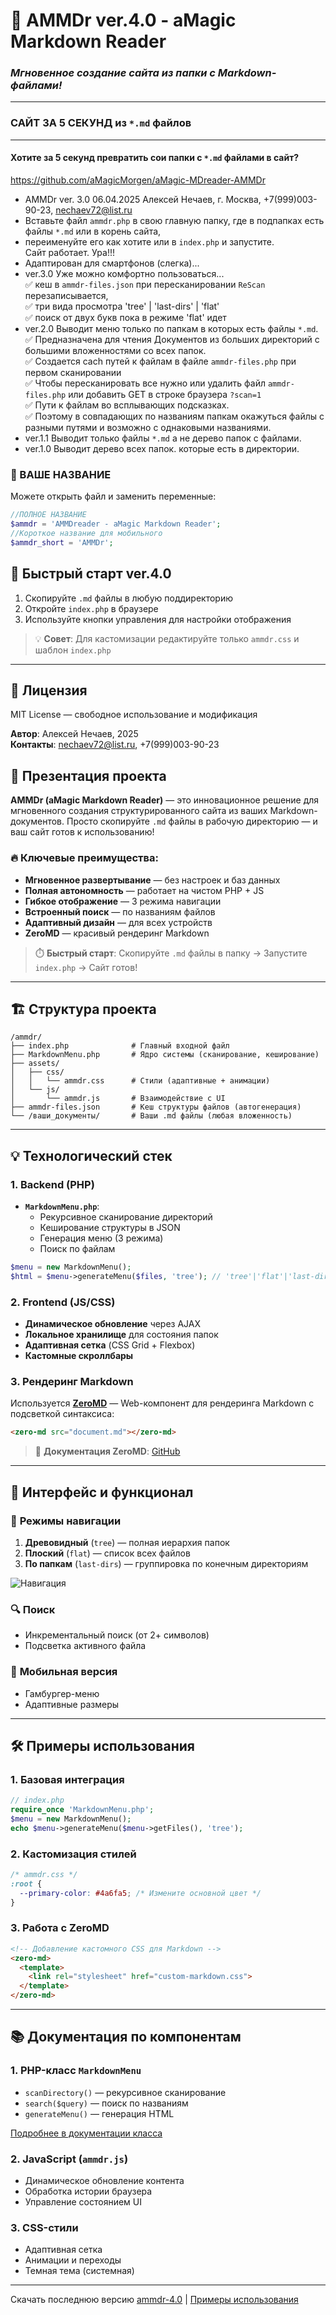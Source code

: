 # 🚀 **AMMDr ver.4.0 - aMagic Markdown Reader**  
### *Мгновенное создание сайта из папки с Markdown-файлами!*

---


### САЙТ ЗА 5 СЕКУНД из `*.md` файлов

---
#### **Хотите за 5 секунд превратить сои папки с `*.md` файлами в сайт?** 
https://github.com/aMagicMorgen/aMagic-MDreader-AMMDr
- AMMDr ver. 3.0 06.04.2025 Алексей Нечаев, г. Москва, +7(999)003-90-23, nechaev72@list.ru
- Вставьте файл `ammdr.php`  в свою главную папку, где в подпапках есть  файлы `*.md` или в корень сайта,      
- переименуйте его как хотите или в `index.php` и запустите.     
Сайт работает. Ура!!!
- Адаптирован для смартфонов (слегка)...
- ver.3.0 Уже можно комфортно пользоваться...     
✅ кеш в `ammdr-files.json` при пересканировании `ReScan` перезаписывается,  
✅ три вида просмотра 'tree' | 'last-dirs' | 'flat'   
✅ поиск от двух букв пока в режиме 'flat' идет   
- ver.2.0 Выводит меню только по папкам в которых есть файлы `*.md`.   
✅ Предназначена для чтения Документов из больших директорий с большими вложенностями со всех папок.   
✅ Создается cach путей к файлам в файле `ammdr-files.php` при первом сканировании   
✅ Чтобы пересканировать все нужно или удалить файл `ammdr-files.php` или добавить GET в строке браузера `?scan=1`   
✅ Пути к файлам во всплывающих подсказках.    
✅ Поэтому в совпадающих по названиям папкам окажуться файлы с разными путями и возможно с однаковыми названиями.   
- ver.1.1 Выводит только файлы `*.md` а не дерево папок с файлами.
- ver.1.0 Выводит дерево всех папок. которые есть в директории. 
### **🔧 ВАШЕ НАЗВАНИЕ**  
Можете открыть файл и заменить переменные:
```PHP
//ПОЛНОЕ НАЗВАНИЕ
$ammdr = 'AMMDreader - aMagic Markdown Reader';
//Короткое название для мобильного
$ammdr_short = 'AMMDr';
```
## 🚀 **Быстрый старт ver.4.0**

1. Скопируйте `.md` файлы в любую поддиректорию
2. Откройте `index.php` в браузере
3. Используйте кнопки управления для настройки отображения

> 💡 **Совет**: Для кастомизации редактируйте только `ammdr.css` и шаблон `index.php`

---

## 📜 **Лицензия**
MIT License — свободное использование и модификация

**Автор**: Алексей Нечаев, 2025  
**Контакты**: nechaev72@list.ru, +7(999)003-90-23
## 🌟 **Презентация проекта**

**AMMDr (aMagic Markdown Reader)** — это инновационное решение для мгновенного создания структурированного сайта из ваших Markdown-документов. Просто скопируйте `.md` файлы в рабочую директорию — и ваш сайт готов к использованию!  

### 🔥 **Ключевые преимущества**:
- **Мгновенное развертывание** — без настроек и баз данных
- **Полная автономность** — работает на чистом PHP + JS
- **Гибкое отображение** — 3 режима навигации
- **Встроенный поиск** — по названиям файлов
- **Адаптивный дизайн** — для всех устройств
- **ZeroMD** — красивый рендеринг Markdown

> ⏱️ **Быстрый старт**: Скопируйте `.md` файлы в папку → Запустите `index.php` → Сайт готов!

---

## 🏗️ **Структура проекта**

```
/ammdr/
├── index.php              # Главный входной файл
├── MarkdownMenu.php       # Ядро системы (сканирование, кеширование)
├── assets/
│   ├── css/
│   │   └── ammdr.css      # Стили (адаптивные + анимации)
│   └── js/
│       └── ammdr.js       # Взаимодействие с UI
├── ammdr-files.json       # Кеш структуры файлов (автогенерация)
└── /ваши_документы/       # Ваши .md файлы (любая вложенность)
```

---

## 💡 **Технологический стек**

### 1. **Backend (PHP)**
- **`MarkdownMenu.php`**:
  - Рекурсивное сканирование директорий
  - Кеширование структуры в JSON
  - Генерация меню (3 режима)
  - Поиск по файлам

```php
$menu = new MarkdownMenu();
$html = $menu->generateMenu($files, 'tree'); // 'tree'|'flat'|'last-dirs'
```

### 2. **Frontend (JS/CSS)**
- **Динамическое обновление** через AJAX
- **Локальное хранилище** для состояния папок
- **Адаптивная сетка** (CSS Grid + Flexbox)
- **Кастомные скроллбары**

### 3. **Рендеринг Markdown**
Используется **[ZeroMD](https://github.com/zerodevx/zero-md)** — Web-компонент для рендеринга Markdown с подсветкой синтаксиса:

```html
<zero-md src="document.md"></zero-md>
```

> 🔗 **Документация ZeroMD**: [GitHub](https://github.com/zerodevx/zero-md)

---

## 🎨 **Интерфейс и функционал**

### 🌳 **Режимы навигации**
1. **Древовидный** (`tree`) — полная иерархия папок
2. **Плоский** (`flat`) — список всех файлов
3. **По папкам** (`last-dirs`) — группировка по конечным директориям

![Навигация](https://via.placeholder.com/600x400?text=AMMDr+Navigation+Modes)

### 🔍 **Поиск**
- Инкрементальный поиск (от 2+ символов)
- Подсветка активного файла

### 📱 **Мобильная версия**
- Гамбургер-меню
- Адаптивные размеры

---

## 🛠 **Примеры использования**

### 1. **Базовая интеграция**
```php
// index.php
require_once 'MarkdownMenu.php';
$menu = new MarkdownMenu();
echo $menu->generateMenu($menu->getFiles(), 'tree');
```

### 2. **Кастомизация стилей**
```css
/* ammdr.css */
:root {
  --primary-color: #4a6fa5; /* Измените основной цвет */
}
```

### 3. **Работа с ZeroMD**
```html
<!-- Добавление кастомного CSS для Markdown -->
<zero-md>
  <template>
    <link rel="stylesheet" href="custom-markdown.css">
  </template>
</zero-md>
```

---

## 📚 **Документация по компонентам**

### 1. **PHP-класс `MarkdownMenu`**
- `scanDirectory()` — рекурсивное сканирование
- `search($query)` — поиск по названиям
- `generateMenu()` — генерация HTML

[Подробнее в документации класса](#)

### 2. **JavaScript (`ammdr.js`)**
- Динамическое обновление контента
- Обработка истории браузера
- Управление состоянием UI

### 3. **CSS-стили**
- Адаптивная сетка
- Анимации и переходы
- Темная тема (системная)

---

Скачать последнюю версию [ammdr-4.0](https://github.com/aMagicMorgen/aMagic-MDreader-AMMDr/tree/main/ammdr-4.0) | [Примеры использования](https://github.com/aMagicMorgen/aMagic-MDreader-AMMDr/tree/main/ammdr-4.0)


